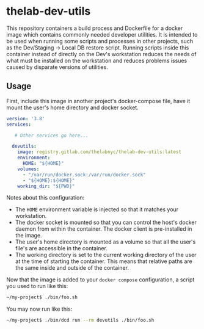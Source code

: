 # thelab-dev-utils

This repository containers a build process and Dockerfile for a docker image which contains commonly needed developer utilities. It is intended to be used when running some scripts and processes in other projects, such as the Dev/Staging -> Local DB restore script. Running scripts inside this container instead of directly on the Dev's workstation reduces the needs of what must be installed on the workstation and reduces problems issues caused by disparate versions of utilities.

## Usage

First, include this image in another project's docker-compose file, have it mount the user's home directory and docker socket.

```yaml
version: '3.8'
services:

   # Other services go here...

  devutils:
    image: registry.gitlab.com/thelabnyc/thelab-dev-utils:latest
    environment:
      HOME: "${HOME}"
    volumes:
      - "/var/run/docker.sock:/var/run/docker.sock"
      - "${HOME}:${HOME}"
    working_dir: "${PWD}"
```

Notes about this configuration:

- The `HOME` environment variable is injected so that it matches your workstation.
- The docker socket is mounted so that you can control the host's docker daemon from within the container. The docker client is pre-installed in the image.
- The user's home directory is mounted as a volume so that all the user's file's are accessible in the container.
- The working directory is set to the current working directory of the user at the time of starting the container. This means that relative paths are the same inside and outside of the container.

Now that the image is added to your `docker compose` configuration, a script you used to run like this:

```bash
~/my-project$ ./bin/foo.sh
```

You may now run like this:

```bash
~/my-project$ ./bin/dcd run --rm devutils ./bin/foo.sh
```
